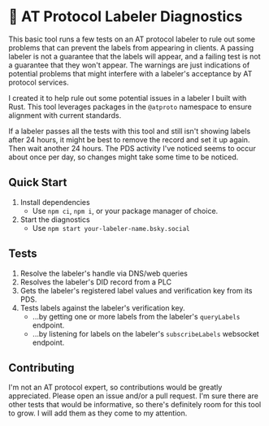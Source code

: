 # 🥼 AT Protocol Labeler Diagnostics

This basic tool runs a few tests on an AT protocol labeler to rule out some problems
that can prevent the labels from appearing in clients. A passing labeler is not
a guarantee that the labels will appear, and a failing test is not a guarantee
that they won't appear. The warnings are just indications of potential problems
that might interfere with a labeler's acceptance by AT protocol services.

I created it to help rule out some potential issues in a labeler I built with
Rust. This tool leverages packages in the `@atproto` namespace to ensure alignment
with current standards.

If a labeler passes all the tests with this tool and still isn't showing labels
after 24 hours, it might be best to remove the record and set it up again. Then
wait another 24 hours. The PDS activity I've noticed seems to occur about once
per day, so changes might take some time to be noticed.

## Quick Start

1. Install dependencies
   - Use `npm ci`, `npm i`, or your package manager of choice.
2. Start the diagnostics
   - Use `npm start your-labeler-name.bsky.social`

## Tests

1. Resolve the labeler's handle via DNS/web queries
2. Resolves the labeler's DID record from a PLC
3. Gets the labeler's registered label values and verification key from its PDS.
4. Tests labels against the labeler's verification key.
   - ...by getting one or more labels from the labeler's `queryLabels` endpoint.
   - ...by listening for labels on the labeler's `subscribeLabels` websocket endpoint.

## Contributing

I'm not an AT protocol expert, so contributions would be greatly appreciated.
Please open an issue and/or a pull request. I'm sure there are other tests that
would be informative, so there's definitely room for this tool to grow. I will
add them as they come to my attention.
